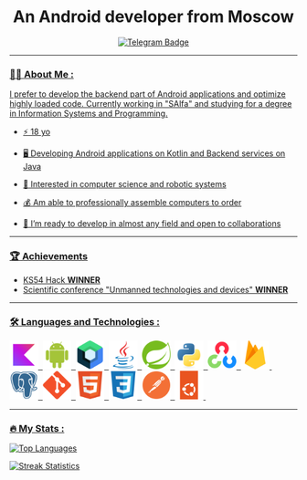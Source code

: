 <div align = "center">
    <div id="header" align="center">
        <h1>An Android developer from Moscow</h1> 
        <a href="https://t.me/ROSSIYANOMER1">
      <img src="https://img.shields.io/badge/Telegram-blue?style=for-the-badge&logo=telegram&logoColor=white" alt="Telegram Badge"/>
    </div>
</div>

---

### 👨‍💼 About Me :
I prefer to develop the backend part of Android applications and optimize highly loaded code.
Сurrently working in "SAlfa" and studying for a degree in Information Systems and Programming.

- :zap: 18 yo

- 🖥️ Developing Android applications on Kotlin and Backend services on Java

- 🤖 Interested in computer science and robotic systems

- 💰 Am able to professionally assemble computers to order

- 📖 I’m ready to develop in almost any field and open to collaborations

---
 ### :trophy: Achievements
-  KS54 Hack **WINNER**
-  Scientific conference "Unmanned technologies and devices" **WINNER**

---

### :hammer_and_wrench: Languages and Technologies :
            
<div>
    <img src= https://github.com/devicons/devicon/blob/master/icons/kotlin/kotlin-original.svg width="50" height="50"/>&nbsp;
    <img src= https://github.com/devicons/devicon/blob/master/icons/android/android-plain.svg width="50" height="50"/>&nbsp
    <img src= https://github.com/devicons/devicon/blob/master/icons/jetpackcompose/jetpackcompose-original.svg width="50" height="50"/>&nbsp;
    <img src= https://raw.githubusercontent.com/devicons/devicon/ca28c779441053191ff11710fe24a9e6c23690d6/icons/java/java-original.svg width="50" height="50"/>&nbsp;
    <img src= https://github.com/devicons/devicon/blob/master/icons/spring/spring-original.svg width="50" height="50"/>&nbsp;
    <img src= https://github.com/devicons/devicon/blob/master/icons/python/python-original.svg width="50" height="50"/>&nbsp;
    <img src= https://github.com/devicons/devicon/blob/master/icons/opencv/opencv-original.svg width="50" height="50"/>&nbsp;
    <img src= https://github.com/devicons/devicon/blob/master/icons/firebase/firebase-original.svg width="50" height="50"/>&nbsp;
    <img src= https://github.com/devicons/devicon/blob/master/icons/postgresql/postgresql-plain.svg width="50" height="50"/>&nbsp;
    <img src= https://github.com/devicons/devicon/blob/master/icons/git/git-original.svg width="50" height="50"/>&nbsp;
    <img src= https://github.com/devicons/devicon/blob/master/icons/html5/html5-original.svg width="50" height="50"/>&nbsp;
    <img src= https://github.com/devicons/devicon/blob/master/icons/css3/css3-original.svg width="50" height="50"/>&nbsp;
    <img src = https://github.com/devicons/devicon/blob/master/icons/postman/postman-original.svg width = "50" height="50" />&nbsp;
    <img src= https://github.com/devicons/devicon/blob/master/icons/ubuntu/ubuntu-original.svg width="50" height="50"/>&nbsp;
</div>


---
### :fire: My Stats :

![Top Languages](https://github-readme-stats.vercel.app/api/top-langs/?username=gurx0&theme=dark&hide_border=false&include_all_commits=false&count_private=false&layout=compact)

![Streak Statistics](https://github-readme-streak-stats.herokuapp.com/?user=gurx0&theme=dark&hide_border=false)
